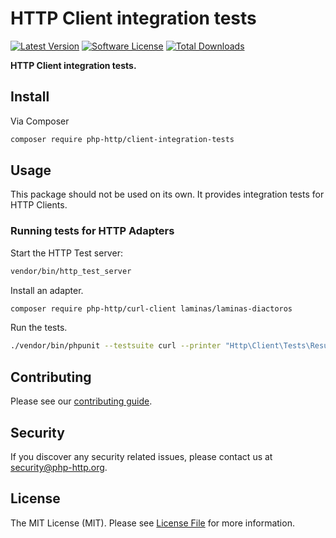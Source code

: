 # HTTP Client integration tests

[![Latest Version](https://img.shields.io/github/release/php-http/client-integration-tests.svg?style=flat-square)](https://github.com/php-http/client-integration-tests/releases)
[![Software License](https://img.shields.io/badge/license-MIT-brightgreen.svg?style=flat-square)](LICENSE)
[![Total Downloads](https://img.shields.io/packagist/dt/php-http/client-integration-tests.svg?style=flat-square)](https://packagist.org/packages/php-http/client-integration-tests)

**HTTP Client integration tests.**


## Install

Via Composer

```bash
composer require php-http/client-integration-tests
```


## Usage

This package should not be used on its own. It provides integration tests for HTTP Clients.


### Running tests for HTTP Adapters

Start the HTTP Test server:

```bash
vendor/bin/http_test_server
```

Install an adapter.

```bash
composer require php-http/curl-client laminas/laminas-diactoros
```

Run the tests.

```bash
./vendor/bin/phpunit --testsuite curl --printer "Http\Client\Tests\ResultPrinter"
```


## Contributing

Please see our [contributing guide](http://docs.php-http.org/en/latest/development/contributing.html).


## Security

If you discover any security related issues, please contact us at [security@php-http.org](mailto:security@php-http.org).


## License

The MIT License (MIT). Please see [License File](LICENSE) for more information.
